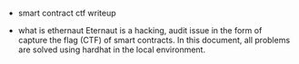 - smart contract ctf writeup

- what is ethernaut
Eternaut is a hacking, audit issue in the form of capture the flag (CTF) of smart contracts.
In this document, all problems are solved using hardhat in the local environment.
